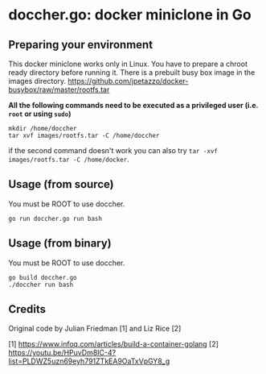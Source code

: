 doccher.go: docker miniclone in Go
==================================

## Preparing your environment

This docker miniclone works only in Linux.
You have to prepare a chroot ready directory before running it. There is a prebuilt busy box image in the images directory.
https://github.com/jpetazzo/docker-busybox/raw/master/rootfs.tar

**All the following commands need to be executed as a privileged user (i.e. `root` or using `sudo`)**

```
mkdir /home/doccher
tar xvf images/rootfs.tar -C /home/doccher
```
if the second command doesn't work you can also try `tar -xvf images/rootfs.tar -C /home/docker`. 

## Usage (from source)

You must be ROOT to use doccher.

```
go run doccher.go run bash
```

## Usage (from binary)

You must be ROOT to use doccher.

```
go build doccher.go
./doccher run bash
```

## Credits

Original code by Julian Friedman [1] and Liz Rice [2]

[1] https://www.infoq.com/articles/build-a-container-golang
[2] https://youtu.be/HPuvDm8IC-4?list=PLDWZ5uzn69eyh791ZTkEA9OaTxVpGY8_g
